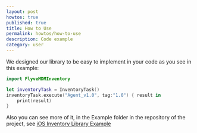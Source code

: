 ```yaml
---
layout: post
howtos: true
published: true
title: How to Use
permalink: howtos/how-to-use
description: Code example
category: user
---
```

We designed our library to be easy to implement in your code as you see in this example:

```swift
import FlyveMDMInventory

let inventoryTask = InventoryTask()
inventoryTask.execute("Agent_v1.0", tag:"1.0") { result in
    print(result)
}
```

Also you can see more of it, in the Example folder in the repository of the project, see [iOS Inventory Library Example](https://github.com/flyve-mdm/ios-inventory-library/tree/develop/Example)
